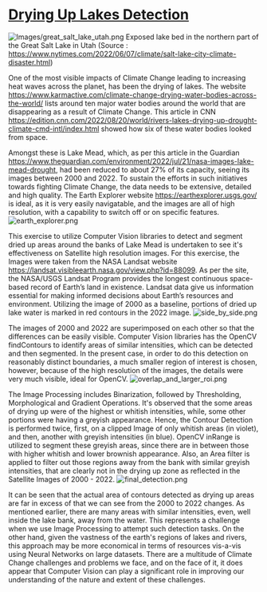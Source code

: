 # <u> Drying Up Lakes Detection </u>


![Images/great_salt_lake_utah.png](attachment:great_salt_lake_utah.png)
Exposed lake bed in the northern part of the Great Salt Lake in Utah (Source : https://www.nytimes.com/2022/06/07/climate/salt-lake-city-climate-disaster.html)


One of the most visible impacts of Climate Change leading to increasing heat waves across the planet, has been the drying of lakes. The website https://www.karmactive.com/climate-change-drying-water-bodies-across-the-world/ lists around ten major water bodies around the world that are disappearing as a result of Climate Change. This article in CNN https://edition.cnn.com/2022/08/20/world/rivers-lakes-drying-up-drought-climate-cmd-intl/index.html showed how six of these water bodies looked from space. 


Amongst these is Lake Mead, which, as per this article in the Guardian https://www.theguardian.com/environment/2022/jul/21/nasa-images-lake-mead-drought, had been reduced to about 27% of its capacity, seeing its images between 2000 and 2022. To sustain the efforts in such initiatives towards fighting Climate Change, the data needs to be extensive, detailed and high quality. The Earth Explorer website https://earthexplorer.usgs.gov/ is ideal, as it is very easily navigatable, and the images are all of high resolution, with a capability to switch off or on specific features. ![earth_explorer.png](attachment:earth_explorer.png)


This exercise to utilize Computer Vision libraries to detect and segment dried up areas around the banks of Lake Mead is undertaken to see it's effectiveness on Satellite high resolution images. For this exercise, the Images were taken from the NASA Landsat website https://landsat.visibleearth.nasa.gov/view.php?id=88099. As per the site, the NASA/USGS Landsat Program provides the longest continuous space-based record of Earth’s land in existence. Landsat data give us information essential for making informed decisions about Earth’s resources and environment.  Utilizing the image of 2000 as a baseline, portions of dried up lake water is marked in red contours in the 2022 image.  ![side_by_side.png](attachment:side_by_side.png)


The images of 2000 and 2022 are superimposed on each other so that the differences can be easily visible. Computer Vision libraries has the OpenCV findContours to identify areas of similar intensities, which can be detected and then segmented. In the present case, in order to do this detection on reasonably distinct boundaries, a much smaller region of interest is chosen, however, because of the high resolution of the images, the details were very much visible, ideal for OpenCV. ![overlap_and_larger_roi.png](attachment:overlap_and_larger_roi.png) 


The Image Processing includes Binarization, followed by Thresholding, Morphological and Gradient Operations. It's observed that the some areas of drying up were of the highest or whitish intensities, while, some other portions were having a greyish appearance. Hence, the Contour Detection is performed twice, first, on a clipped Image of only whitish areas (in violet), and then, another with greyish intensities (in blue). OpenCV inRange is utilized to segment these greyish areas, since there are in between those with higher whitish and lower brownish appearance. Also, an Area filter is applied to filter out those regions away from the bank with similar greyish intensities, that are clearly not in the drying up zone as reflected in the Satellite Images of 2000 - 2022. ![final_detection.png](attachment:final_detection.png)


It can be seen that the actual area of contours detected as drying up areas are far in excess of that we can see from the 2000 to 2022 changes. As mentioned earlier, there are many areas with similar intensities, even, well inside the lake bank, away from the water. This represents a challenge when we use Image Processing to attempt such detection tasks. On the other hand, given the vastness of the earth's regions of lakes and rivers, this approach may be more economical in terms of resources vis-a-vis using Neural Networks on large datasets. There are a multitude of Climate Change challenges and problems we face, and on the face of it, it does appear that Computer Vision can play a significant role in improving our understanding of the nature and extent of these challenges.
